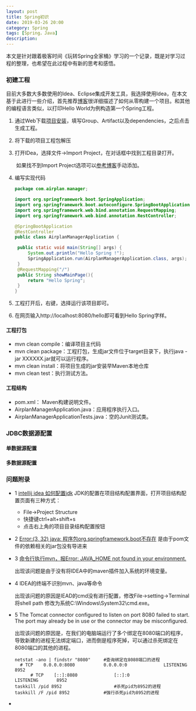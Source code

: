 ```yaml
---
layout: post
title: Spring初识
date: 2019-03-26 20:00
category: Spring
tags: [Spring，Java]
description: 
---
```


​	本文是针对跟着极客时间《玩转Spring全家桶》学习的一个记录，既是对学习过程的整理，也希望在此过程中有新的思考和感悟。

### 初建工程

​	目前大多数大多数使用的Idea、Eclipse集成开发工具，我选择使用Idea，在本文基于此进行一些介绍，首先推荐[博客](http://tengj.top/2017/02/26/springboot1/)很详细描述了如何从零构建一个项目。和其他的编程语言类似，以打印Hello World为例构造第一个Spring工程。

1. 通过Web下载[项目安装](http://start.spring.io)，填写Group、Artifact以及dependencies，之后点击生成工程。

2. 将下载的项目工程包解压

3. 打开IDea，选择文件->Import Project，在对话框中找到工程目录打开。

   ​	如果找不到Import Project选项可以[参考博客](https://blog.csdn.net/zengxiaosen/article/details/52807540)手动添加。

4. 编写实现代码

   ```Java
   package com.airplan.manager;
   
   import org.springframework.boot.SpringApplication;
   import org.springframework.boot.autoconfigure.SpringBootApplication;
   import org.springframework.web.bind.annotation.RequestMapping;
   import org.springframework.web.bind.annotation.RestController;
   
   @SpringBootApplication
   @RestController
   public class AirplanManagerApplication {
   
   	public static void main(String[] args) {
   		System.out.println("Hello Spring !");
   		SpringApplication.run(AirplanManagerApplication.class, args);
   	}
   	@RequestMapping("/")
   	public String showMainPage(){
   		return "Hello Spring";
   	}
   }
   ```

5. 工程打开后，右键，选择运行该项目即可。

6. 在网页输入http://localhost:8080/hello即可看到Hello Spring字样。

#### 工程打包

- mvn clean compile：编译项目主代码
- mvn clean package：工程打包，生成jar文件位于target目录下，执行java -jar XXXXXX.jar就可以运行程序。
- mvn clean install：将项目生成的jar安装早Maven本地仓库
- mvn clean test：执行测试方法。

#### 工程结构

- pom.xml： Maven构建说明文件。
- AirplanManagerApplication.java：应用程序执行入口。
- AirplanManagerApplicationTests.java：空的Junit测试类。

### JDBC数据源配置

#### 单数据源配置



#### 多数据源配置



### 问题附录

- 1 [intellij idea 如何配置jdk](https://jingyan.baidu.com/article/7082dc1c3ffd41e40a89bddf.html)
  JDK的配置在项目结构配置界面，打开项目结构配置页面有三种方式：
  - File->Project Structure
  - 快捷键ctrl+alt+shift+s
  - 点击右上角的项目目录结构配置按钮

- 2 [Error:(3, 32) java: 程序包org.springframework.boot不存在](https://www.cnblogs.com/mfmdaoyou/p/6817203.html)
  是由于pom文件的依赖相关的jar包没有导进来

- 3 [命令行执行mvn，报Error: JAVA_HOME not found in your environment.](https://blog.csdn.net/anjing0917/article/details/71056114)

  出现该问题是由于没有将IDEA中的maven插件加入系统的环境变量。

- 4 IDEA的终端不识别mvn、java等命令

  出现该问题的原因是IEAD的cmd没有进行配置，修改File->setting->Terminal 将shell path 修改为系统C:\Windows\System32\cmd.exe。

- 5 The Tomcat connector configured to listen on port 8080 failed to start. The port may already be in use or the connector may be misconfigured.

  出现该问题的原因是，在我们的电脑端运行了多个绑定在8080端口的程序，导致新建的进程无法绑定端口，进而倒是程序死掉，可以通过杀死绑定在8080端口的其他的进程。

  ```shell
  netstat -ano | findstr "8080"		#查询绑定在8080端口的进程
  	# TCP    0.0.0.0:8080           0.0.0.0:0              LISTENING       8952
    	# TCP    [::]:8080              [::]:0                 LISTENING       8952
  taskkill /pid 8952					#杀死pid为8952的进程
  taskkill /F /pid 8952				#强行杀死pid为8952的进程
  ```

- 